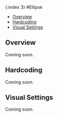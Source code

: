 {:index 3}
#Ellipse

* [Overview](#overview)
* [Hardcoding](#hardcoding)
* [Visual Settings](#visual_settings)

## Overview

Coming soon.

## Hardcoding

Coming soon.

## Visual Settings

Coming soon.
